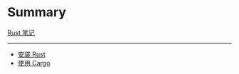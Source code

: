 # Summary

[Rust 笔记](./index.md)

---

- [安装 Rust](./rust-installation.md)
- [使用 Cargo](./cargo-guide.md)
